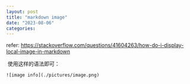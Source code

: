 ```yaml
---
layout: post
title: "markdown image"
date: "2023-08-06"
categories: 
---
```

<p>refer: <a href="https://stackoverflow.com/questions/41604263/how-do-i-display-local-image-in-markdown">https://stackoverflow.com/questions/41604263/how-do-i-display-local-image-in-markdown</a></p>

<p>&nbsp;使用这样的语法即可：</p>

<pre>
<code>![image info](./pictures/image.png)</code></pre>

<p>&nbsp;</p>

